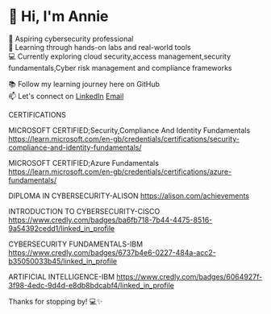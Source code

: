 # 👋 Hi, I'm Annie

🎯 Aspiring cybersecurity professional  
🔐 Learning through hands-on labs and real-world tools  
💻 Currently exploring cloud security,access management,security fundamentals,Cyber risk management and compliance frameworks


📚 Follow my learning journey here on GitHub  
📫 Let's connect on [LinkedIn](https://www.linkedin.com/in/annie-okwach-capm®-651a3b1a1)
[Email](okwachannie@gmail.com)

CERTIFICATIONS

MICROSOFT CERTIFIED;Security,Compliance And Identity Fundamentals https://learn.microsoft.com/en-gb/credentials/certifications/security-compliance-and-identity-fundamentals/

MICROSOFT CERTIFIED;Azure Fundamentals https://learn.microsoft.com/en-gb/credentials/certifications/azure-fundamentals/

DIPLOMA IN CYBERSECURITY-ALISON https://alison.com/achievements

INTRODUCTION TO CYBERSECURITY-CISCO https://www.credly.com/badges/ba6fb718-7b44-4475-8516-9a54392cedd1/linked_in_profile

CYBERSECURITY FUNDAMENTALS-IBM https://www.credly.com/badges/6737b4e6-0227-484a-acc2-b35050033b45/linked_in_profile

ARTIFICIAL INTELLIGENCE-IBM https://www.credly.com/badges/6064927f-3f98-4edc-9d4d-e8db8bdcabf4/linked_in_profile







Thanks for stopping by! 💻✨
